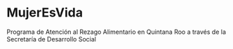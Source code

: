 # MujerEsVida
Programa de Atención al Rezago Alimentario en Quintana Roo a través de la Secretaría de Desarrollo Social
